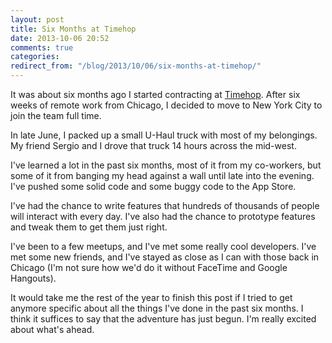 ```yaml
---
layout: post
title: Six Months at Timehop
date: 2013-10-06 20:52
comments: true
categories: 
redirect_from: "/blog/2013/10/06/six-months-at-timehop/"
---
```


It was about six months ago I started contracting at [Timehop](http://timehop.com). After six weeks of remote work from Chicago, I decided to move to New York City to join the team full time.

In late June, I packed up a small U-Haul truck with most of my belongings. My friend Sergio and I drove that truck 14 hours across the mid-west.

I've learned a lot in the past six months, most of it from my co-workers, but some of it from banging my head against a wall until late into the evening. I've pushed some solid code and some buggy code to the App Store.

I've had the chance to write features that hundreds of thousands of people will interact with every day. I've also had the chance to prototype features and tweak them to get them just right.

I've been to a few meetups, and I've met some really cool developers. I've met some new friends, and I've stayed as close as I can with those back in Chicago (I'm not sure how we'd do it without FaceTime and Google Hangouts).

It would take me the rest of the year to finish this post if I tried to get anymore specific about all the things I've done in the past six months. I think it suffices to say that the adventure has just begun. I'm really excited about what's ahead.